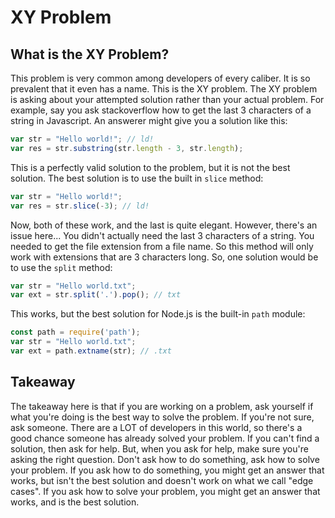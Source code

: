 # XY Problem

## What is the XY Problem?
This problem is very common among developers of every caliber. It is so prevalent that it even has a name. This is the XY problem. The XY problem is asking about your attempted solution rather than your actual problem. For example, say you ask stackoverflow how to get the last 3 characters of a string in Javascript. An answerer might give you a solution like this:

```javascript
var str = "Hello world!"; // ld!
var res = str.substring(str.length - 3, str.length);
```

This is a perfectly valid solution to the problem, but it is not the best solution. The best solution is to use the built in `slice` method:

```javascript
var str = "Hello world!";
var res = str.slice(-3); // ld!
```

Now, both of these work, and the last is quite elegant. However, there's an issue here... You didn't actually need the last 3 characters of a string. You needed to get the file extension from a file name. So this method will only work with extensions that are 3 characters long. So, one solution would be to use the `split` method:

```javascript
var str = "Hello world.txt";
var ext = str.split('.').pop(); // txt
```

This works, but the best solution for Node.js is the built-in `path` module:

```javascript
const path = require('path');
var str = "Hello world.txt";
var ext = path.extname(str); // .txt
```

## Takeaway

The takeaway here is that if you are working on a problem, ask yourself if what you're doing is the best way to solve the problem. If you're not sure, ask someone. There are a LOT of developers in this world, so there's a good chance someone has already solved your problem. If you can't find a solution, then ask for help. But, when you ask for help, make sure you're asking the right question. Don't ask how to do something, ask how to solve your problem. If you ask how to do something, you might get an answer that works, but isn't the best solution and doesn't work on what we call "edge cases". If you ask how to solve your problem, you might get an answer that works, and is the best solution.